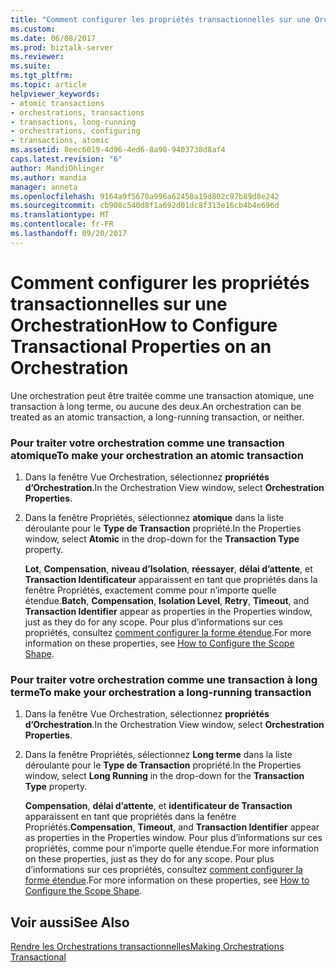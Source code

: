 ```yaml
---
title: "Comment configurer les propriétés transactionnelles sur une Orchestration | Documents Microsoft"
ms.custom: 
ms.date: 06/08/2017
ms.prod: biztalk-server
ms.reviewer: 
ms.suite: 
ms.tgt_pltfrm: 
ms.topic: article
helpviewer_keywords:
- atomic transactions
- orchestrations, transactions
- transactions, long-running
- orchestrations, configuring
- transactions, atomic
ms.assetid: 8eec6019-4d96-4ed6-8a90-9403738d8af4
caps.latest.revision: "6"
author: MandiOhlinger
ms.author: mandia
manager: anneta
ms.openlocfilehash: 9164a9f5670a996a62450a19d802c97b89d8e242
ms.sourcegitcommit: cb908c540d8f1a692d01dc8f313e16cb4b4e696d
ms.translationtype: MT
ms.contentlocale: fr-FR
ms.lasthandoff: 09/20/2017
---
```

# <a name="how-to-configure-transactional-properties-on-an-orchestration"></a><span data-ttu-id="06357-102">Comment configurer les propriétés transactionnelles sur une Orchestration</span><span class="sxs-lookup"><span data-stu-id="06357-102">How to Configure Transactional Properties on an Orchestration</span></span>
<span data-ttu-id="06357-103">Une orchestration peut être traitée comme une transaction atomique, une transaction à long terme, ou aucune des deux.</span><span class="sxs-lookup"><span data-stu-id="06357-103">An orchestration can be treated as an atomic transaction, a long-running transaction, or neither.</span></span>  
  
### <a name="to-make-your-orchestration-an-atomic-transaction"></a><span data-ttu-id="06357-104">Pour traiter votre orchestration comme une transaction atomique</span><span class="sxs-lookup"><span data-stu-id="06357-104">To make your orchestration an atomic transaction</span></span>  
  
1.  <span data-ttu-id="06357-105">Dans la fenêtre Vue Orchestration, sélectionnez **propriétés d’Orchestration**.</span><span class="sxs-lookup"><span data-stu-id="06357-105">In the Orchestration View window, select **Orchestration Properties**.</span></span>  
  
2.  <span data-ttu-id="06357-106">Dans la fenêtre Propriétés, sélectionnez **atomique** dans la liste déroulante pour le **Type de Transaction** propriété.</span><span class="sxs-lookup"><span data-stu-id="06357-106">In the Properties window, select **Atomic** in the drop-down for the **Transaction Type** property.</span></span>  
  
     <span data-ttu-id="06357-107">**Lot**, **Compensation**, **niveau d’Isolation**, **réessayer**, **délai d’attente**, et **Transaction Identificateur** apparaissent en tant que propriétés dans la fenêtre Propriétés, exactement comme pour n’importe quelle étendue.</span><span class="sxs-lookup"><span data-stu-id="06357-107">**Batch**, **Compensation**, **Isolation Level**, **Retry**, **Timeout**, and **Transaction Identifier** appear as properties in the Properties window, just as they do for any scope.</span></span> <span data-ttu-id="06357-108">Pour plus d’informations sur ces propriétés, consultez [comment configurer la forme étendue](../core/how-to-configure-the-scope-shape.md).</span><span class="sxs-lookup"><span data-stu-id="06357-108">For more information on these properties, see [How to Configure the Scope Shape](../core/how-to-configure-the-scope-shape.md).</span></span>  
  
### <a name="to-make-your-orchestration-a-long-running-transaction"></a><span data-ttu-id="06357-109">Pour traiter votre orchestration comme une transaction à long terme</span><span class="sxs-lookup"><span data-stu-id="06357-109">To make your orchestration a long-running transaction</span></span>  
  
1.  <span data-ttu-id="06357-110">Dans la fenêtre Vue Orchestration, sélectionnez **propriétés d’Orchestration**.</span><span class="sxs-lookup"><span data-stu-id="06357-110">In the Orchestration View window, select **Orchestration Properties**.</span></span>  
  
2.  <span data-ttu-id="06357-111">Dans la fenêtre Propriétés, sélectionnez **Long terme** dans la liste déroulante pour le **Type de Transaction** propriété.</span><span class="sxs-lookup"><span data-stu-id="06357-111">In the Properties window, select **Long Running** in the drop-down for the **Transaction Type** property.</span></span>  
  
     <span data-ttu-id="06357-112">**Compensation**, **délai d’attente**, et **identificateur de Transaction** apparaissent en tant que propriétés dans la fenêtre Propriétés.</span><span class="sxs-lookup"><span data-stu-id="06357-112">**Compensation**, **Timeout**, and **Transaction Identifier** appear as properties in the Properties window.</span></span> <span data-ttu-id="06357-113">Pour plus d’informations sur ces propriétés, comme pour n’importe quelle étendue.</span><span class="sxs-lookup"><span data-stu-id="06357-113">For more information on these properties, just as they do for any scope.</span></span> <span data-ttu-id="06357-114">Pour plus d’informations sur ces propriétés, consultez [comment configurer la forme étendue](../core/how-to-configure-the-scope-shape.md).</span><span class="sxs-lookup"><span data-stu-id="06357-114">For more information on these properties, see [How to Configure the Scope Shape](../core/how-to-configure-the-scope-shape.md).</span></span>  
  
## <a name="see-also"></a><span data-ttu-id="06357-115">Voir aussi</span><span class="sxs-lookup"><span data-stu-id="06357-115">See Also</span></span>  
 [<span data-ttu-id="06357-116">Rendre les Orchestrations transactionnelles</span><span class="sxs-lookup"><span data-stu-id="06357-116">Making Orchestrations Transactional</span></span>](../core/making-orchestrations-transactional.md)